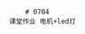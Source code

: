                                                         # 0704
                                                    课堂作业 电机+led灯

